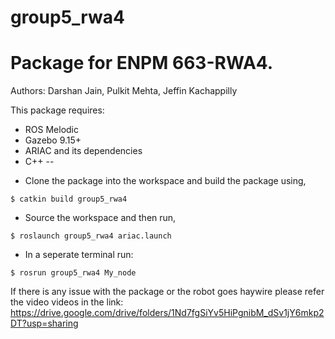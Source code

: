 # group5_rwa4
# Package for ENPM 663-RWA4. 

Authors:
Darshan Jain, Pulkit Mehta, Jeffin Kachappilly

This package requires:
* ROS Melodic
* Gazebo 9.15+
* ARIAC and its dependencies 
* C++
--

- Clone the package into the workspace and build the package using,
```
$ catkin build group5_rwa4
```

- Source the workspace and then run,
```
$ roslaunch group5_rwa4 ariac.launch 
```

- In a seperate terminal run:
```
$ rosrun group5_rwa4 My_node
```

If there is any issue with the package or the robot goes haywire please refer the video videos in the link:
https://drive.google.com/drive/folders/1Nd7fgSiYv5HiPgnibM_dSv1jY6mkp2DT?usp=sharing

